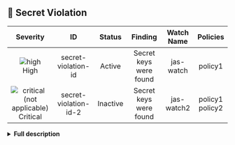 
## 🤫 Secret Violation
<div align='center'>

| Severity                | ID                  | Status                  | Finding                  | Watch Name                  | Policies                  |
| :---------------------: | :-----------------------------------: | :-----------------------------------: | :-----------------------------------: | :-----------------------------------: | :-----------------------------------: |
| ![high](https://raw.githubusercontent.com/jfrog/frogbot/master/resources/v2/applicableHighSeverity.png)<br>    High | secret-violation-id | Active | Secret keys were found | jas-watch | policy1 |
| ![critical (not applicable)](https://raw.githubusercontent.com/jfrog/frogbot/master/resources/v2/notApplicableCritical.png)<br>Critical | secret-violation-id-2 | Inactive | Secret keys were found | jas-watch2 | policy1<br>policy2 |

</div>


<details><summary><b>Full description</b></summary>

### Violation Details
|                 |                   |
| --------------------- | :-----------------------------------: |
| **CWE:** | CWE-798<br>CWE-799 |
| **Abbreviation:** | rule-id |

Scanner Description....

<br></details>
